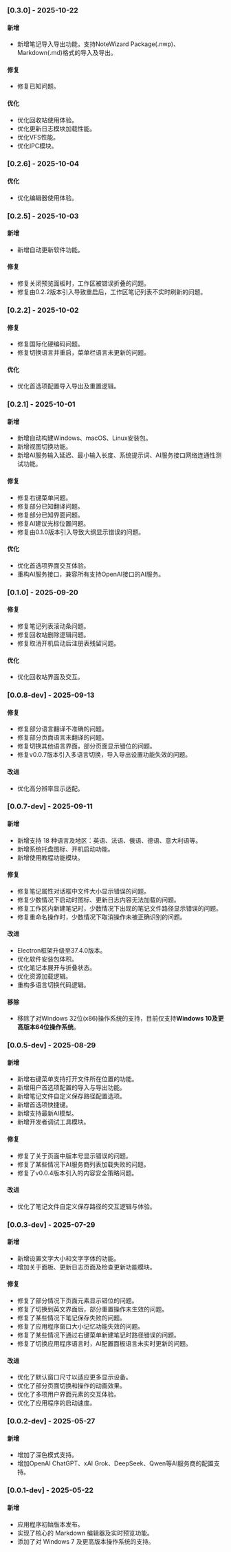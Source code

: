 ### [0.3.0] - 2025-10-22
#### 新增
- 新增笔记导入导出功能，支持NoteWizard Package(.nwp)、Markdown(.md)格式的导入及导出。
#### 修复
- 修复已知问题。
#### 优化
- 优化回收站使用体验。
- 优化更新日志模块加载性能。
- 优化VFS性能。
- 优化IPC模块。

### [0.2.6] - 2025-10-04
#### 优化
- 优化编辑器使用体验。

### [0.2.5] - 2025-10-03
#### 新增
- 新增自动更新软件功能。
#### 修复
- 修复关闭预览面板时，工作区被错误折叠的问题。
- 修复由0.2.2版本引入导致重启后，工作区笔记列表不实时刷新的问题。

### [0.2.2] - 2025-10-02
#### 修复
- 修复国际化硬编码问题。
- 修复切换语言并重启，菜单栏语言未更新的问题。
#### 优化
- 优化首选项配置导入导出及重置逻辑。

### [0.2.1] - 2025-10-01
#### 新增
- 新增自动构建Windows、macOS、Linux安装包。
- 新增视图切换功能。
- 新增AI服务输入延迟、最小输入长度、系统提示词、AI服务接口网络连通性测试功能。
#### 修复
- 修复右键菜单问题。
- 修复部分已知翻译问题。
- 修复部分已知界面问题。
- 修复AI建议光标位置问题。
- 修复由0.1.0版本引入导致大纲显示错误的问题。
#### 优化
- 优化首选项界面交互体验。
- 重构AI服务接口，兼容所有支持OpenAI接口的AI服务。

### [0.1.0] - 2025-09-20
#### 修复
- 修复笔记列表滚动条问题。
- 修复回收站删除逻辑问题。
- 修复取消开机启动后注册表残留问题。
#### 优化
- 优化回收站界面及交互。

### [0.0.8-dev] - 2025-09-13
#### 修复
- 修复部分语言翻译不准确的问题。
- 修复部分页面语言未翻译的问题。
- 修复切换其他语言界面，部分页面显示错位的问题。
- 修复v0.0.7版本引入多语言切换，导入导出设置功能失效的问题。
#### 改进
- 优化高分辨率显示适配。

### [0.0.7-dev] - 2025-09-11
#### 新增
- 新增支持 18 种语言及地区：英语、法语、俄语、德语、意大利语等。
- 新增系统托盘图标、开机启动功能。
- 新增使用教程功能模块。
#### 修复
- 修复笔记属性对话框中文件大小显示错误的问题。
- 修复少数情况下启动时图标、更新日志内容无法加载的问题。
- 修复工作区内新建笔记时，少数情况下出现的笔记文件路径显示错误的问题。
- 修复重命名操作时，少数情况下取消操作未被正确识别的问题。
#### 改进
- Electron框架升级至37.4.0版本。
- 优化软件安装包体积。
- 优化笔记本展开与折叠状态。
- 优化资源加载逻辑。
- 重构多语言切换代码逻辑。
#### 移除
- 移除了对Windows 32位(x86)操作系统的支持，目前仅支持**Windows 10及更高版本64位操作系统**。

### [0.0.5-dev] - 2025-08-29
#### 新增
- 新增右键菜单支持打开文件所在位置的功能。
- 新增用户首选项配置的导入与导出功能。
- 新增笔记文件自定义保存路径配置选项。
- 新增首选项快捷键。
- 新增支持最新AI模型。
- 新增开发者调试工具模块。
#### 修复
- 修复了关于页面中版本号显示错误的问题。
- 修复了某些情况下AI服务商列表加载失败的问题。
- 修复了v0.0.4版本引入的内容安全策略问题。
#### 改进
- 优化了笔记文件自定义保存路径的交互逻辑与体验。

### [0.0.3-dev] - 2025-07-29
#### 新增
- 新增设置文字大小和文字字体的功能。
- 增加关于面板、更新日志页面及检查更新功能模块。
#### 修复
- 修复了部分情况下页面元素显示错位的问题。
- 修复了切换到英文界面后，部分重置操作未生效的问题。
- 修复了某些情况下笔记保存失败的问题。
- 修复了应用程序窗口大小记忆功能失效的问题。
- 修复了某些情况下通过右键菜单新建笔记时路径错误的问题。
- 修复了切换应用程序语言时，AI配置面板语言未实时更新的问题。
#### 改进
- 优化了默认窗口尺寸以适应更多显示设备。
- 优化了部分页面切换和操作的动画效果。
- 优化了多项用户界面元素的交互体验。
- 优化了应用程序的启动速度。

### [0.0.2-dev] - 2025-05-27
#### 新增
- 增加了深色模式支持。
- 增加OpenAI ChatGPT、xAI Grok、DeepSeek、Qwen等AI服务商的配置支持。

### [0.0.1-dev] - 2025-05-22
#### 新增
- 应用程序初始版本发布。
- 实现了核心的 Markdown 编辑器及实时预览功能。
- 添加了对 Windows 7 及更高版本操作系统的支持。